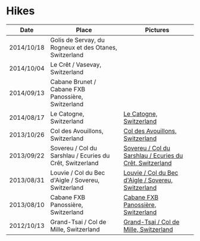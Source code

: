 # Hikes
Date | Place | Pictures
--- | --- | ---
<a name="9"></a>2014/10/18 | Golis de Servay, du Rogneux et des Otanes, Switzerland | 
<a name="8"></a>2014/10/04 | Le Crêt / Vasevay, Switzerland | 
<a name="7"></a>2014/09/13 | Cabane Brunet / Cabane FXB Panossière, Switzerland | 
<a name="6"></a>2014/08/17 | Le Catogne, Switzerland | [Le Catogne, Switzerland](https://secure.flickr.com/photos/bruchez/sets/72157646191712249/)<br/>
<a name="5"></a>2013/10/26 | Col des Avouillons, Switzerland | [Col des Avouillons, Switzerland](https://secure.flickr.com/photos/bruchez/sets/72157637028732275/)<br/>
<a name="4"></a>2013/09/22 | Sovereu / Col du Sarshlau / Ecuries du Crêt, Switzerland | [Sovereu / Col du Sarshlau / Ecuries du Crêt, Switzerland](https://secure.flickr.com/photos/bruchez/sets/72157636242618063)<br/>
<a name="3"></a>2013/08/31 | Louvie / Col du Bec d'Aigle / Sovereu, Switzerland | [Louvie / Col du Bec d'Aigle / Sovereu, Switzerland](https://secure.flickr.com/photos/bruchez/sets/72157636240711996/)<br/>
<a name="2"></a>2013/08/10 | Cabane FXB Panossière, Switzerland | [Cabane FXB Panossière, Switzerland](https://secure.flickr.com/photos/bruchez/sets/72157636194244833/)<br/>
<a name="1"></a>2012/10/13 | Grand-Tsai / Col de Mille, Switzerland | [Grand-Tsai / Col de Mille, Switzerland](https://secure.flickr.com/photos/bruchez/sets/72157631877647311/)<br/>
